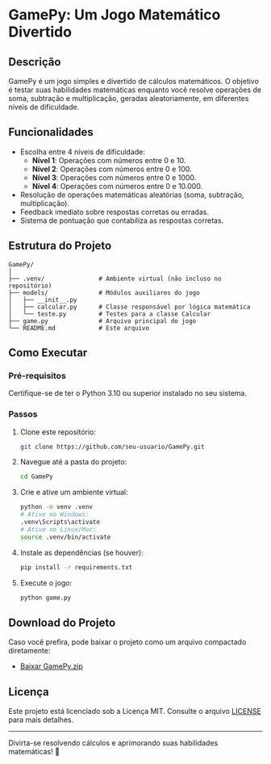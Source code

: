 # GamePy: Um Jogo Matemático Divertido

## Descrição
GamePy é um jogo simples e divertido de cálculos matemáticos. O objetivo é testar suas habilidades matemáticas enquanto você resolve operações de soma, subtração e multiplicação, geradas aleatoriamente, em diferentes níveis de dificuldade.

## Funcionalidades
- Escolha entre 4 níveis de dificuldade:
  - **Nível 1**: Operações com números entre 0 e 10.
  - **Nível 2**: Operações com números entre 0 e 100.
  - **Nível 3**: Operações com números entre 0 e 1000.
  - **Nível 4**: Operações com números entre 0 e 10.000.
- Resolução de operações matemáticas aleatórias (soma, subtração, multiplicação).
- Feedback imediato sobre respostas corretas ou erradas.
- Sistema de pontuação que contabiliza as respostas corretas.

## Estrutura do Projeto
```
GamePy/
│
├── .venv/               # Ambiente virtual (não incluso no repositório)
├── models/              # Módulos auxiliares do jogo
│   ├── __init__.py
│   ├── calcular.py      # Classe responsável por lógica matemática
│   └── teste.py         # Testes para a classe Calcular
├── game.py              # Arquivo principal do jogo
└── README.md            # Este arquivo
```

## Como Executar
### Pré-requisitos
Certifique-se de ter o Python 3.10 ou superior instalado no seu sistema.

### Passos
1. Clone este repositório:
   ```bash
   git clone https://github.com/seu-usuario/GamePy.git
   ```
2. Navegue até a pasta do projeto:
   ```bash
   cd GamePy
   ```
3. Crie e ative um ambiente virtual:
   ```bash
   python -m venv .venv
   # Ative no Windows:
   .venv\Scripts\activate
   # Ative no Linux/Mac:
   source .venv/bin/activate
   ```
4. Instale as dependências (se houver):
   ```bash
   pip install -r requirements.txt
   ```
5. Execute o jogo:
   ```bash
   python game.py
   ```

## Download do Projeto
Caso você prefira, pode baixar o projeto como um arquivo compactado diretamente:
- [Baixar GamePy.zip](https://github.com/Rafa-s-s/GamePy_Projeto_Python/releases/tag/1.0)

## Licença
Este projeto está licenciado sob a Licença MIT. Consulte o arquivo [LICENSE](LICENSE) para mais detalhes.

---

Divirta-se resolvendo cálculos e aprimorando suas habilidades matemáticas! 🚀
